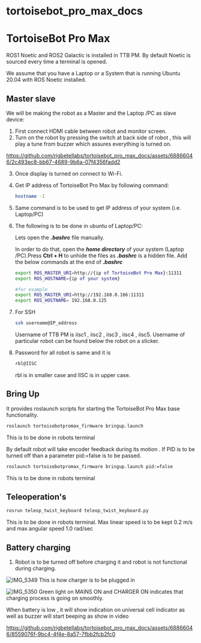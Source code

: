 # tortoisebot_pro_max_docs
# TortoiseBot Pro Max

ROS1 Noetic and ROS2 Galactic is installed in TTB PM. By default Noetic is sourced every time a terminal is opened. 

We assume that you have a Laptop or a System that is running Ubuntu 20.04 with ROS Noetic installed.

## Master slave

We will be making the robot as a Master and the Laptop /PC as slave device:

1. First connect HDMI cable between robot and monitor screen.
2. Turn on the robot by pressing the switch at back side of robot , this will play a tune from buzzer which assures everything is turned on.


https://github.com/rigbetellabs/tortoisebot_pro_max_docs/assets/68866046/2c493ec8-bb67-4689-9b6a-07f4356fadd2




3. Once display is turned on connect to Wi-Fi.
4. Get IP address of TortoiseBot Pro Max by following command:
    
    ```bash
    hostname -I 
    ```
    
5. Same command is to be used to get IP address of your system (i.e. Laptop/PC)
6. The following is to be done in ubuntu of Laptop/PC:
    
    Lets open the ***.bashrc*** file manually.
    
    In order to do that, open the ***home directory*** of your system (Laptop /PC).Press **Ctrl + H** to unhide the files as ***.bashrc*** is a hidden file. Add the below commands at the end of ***.bashrc***
    
    ```bash
    export ROS_MASTER_URI=http://{ip of TortoiseBot Pro Max}:11311
    export ROS_HOSTNAME={ip of your system}
    
    #for example
    export ROS_MASTER_URI=http://192.168.0.166:11311
    export ROS_HOSTNAME= 192.168.0.125
    ```
    
7. For SSH
    
    ```bash
    ssh username@IP_address
    ```
    Username of TTB PM is iisc1 , iisc2 , iisc3 , iisc4 , iisc5. Username of particular robot can be found below the robot on a sticker. 
    
8. Password for all robot is same and it is 
    
    ```bash
    rbl@IISC 
    ```
    rbl is in smaller case and IISC is in upper case. 
    

## Bring Up

It provides roslaunch scripts for starting the TortoiseBot Pro Max base functionality.

```bash
roslaunch tortoisebotpromax_firmware bringup.launch
```
This is to be done in robots terminal

By default robot will take encoder feedback during its motion . If PID is to be turned off than a  parameter pid:=false is to be passed.

```bash
roslaunch tortoisebotpromax_firmware bringup.launch pid:=false
```
This is to be done in robots terminal

## Teleoperation's

```bash
rosrun teleop_twist_keyboard teleop_twist_keyboard.py
```
This is to be done in robots terminal. Max linear speed is to be kept  0.2 m/s and max angular speed 1.0 rad/sec 

## Battery charging

1. Robot is to be turned off before charging it and robot is not functional during charging.


![IMG_5349](https://github.com/rigbetellabs/tortoisebot_pro_max_docs/assets/68866046/75f57d17-3f63-4695-8b93-144b57174b1f)
This is how charger is to be plugged in 

![IMG_5350](https://github.com/rigbetellabs/tortoisebot_pro_max_docs/assets/68866046/f0574e65-3252-468c-b316-51d31e6083b5)
Green light on MAINS ON and CHARGER ON indicates that charging process is going on smoothly. 

When battery is low , it will show indication on universal cell indicator as well as buzzer will start beeping as show in video



https://github.com/rigbetellabs/tortoisebot_pro_max_docs/assets/68866046/8559076f-9bc4-4f4e-8a57-7fbb2fcb2fc0


